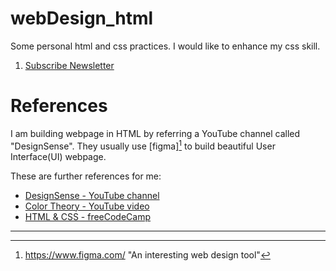 # webDesign_html

Some personal html and css practices. I would like to enhance my css skill.

1. [Subscribe Newsletter](https://seventan1234.github.io/webDesign_html/subscribeNewsletter.html)

# References

I am building webpage in HTML by referring a YouTube channel called "DesignSense". They usually use [figma][^figma-mainPage] to build beautiful User Interface(UI) webpage. 

These are further references for me:

- [DesignSense - YouTube channel](https://www.youtube.com/channel/UCK3KESgQlmEBJ5DnRxWJ9oA)
- [Color Theory - YouTube video](https://youtu.be/_2LLXnUdUIc)
- [HTML & CSS - freeCodeCamp](https://www.youtube.com/channel/UCK3KESgQlmEBJ5DnRxWJ9oA)

---

[^figma-mainPage]: https://www.figma.com/ "An interesting web design tool"

